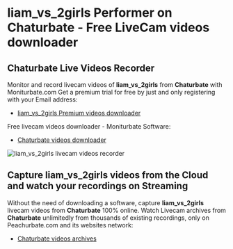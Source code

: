 # liam_vs_2girls Performer on Chaturbate - Free LiveCam videos downloader

## Chaturbate Live Videos Recorder

Monitor and record livecam videos of **liam_vs_2girls** from **Chaturbate** with Moniturbate.com
Get a premium trial for free by just and only registering with your Email address:
* [liam_vs_2girls Premium videos downloader](https://moniturbate.com/request-demo-licence-key.html)

Free livecam videos downloader - Moniturbate Software:
* [Chaturbate videos downloader](https://moniturbate.com/moniturbate-download-software.html)

![liam_vs_2girls livecam videos recorder](https://peachurnet.com/templates/moniturbate-software.png)


## Capture liam_vs_2girls videos from the Cloud and watch your recordings on Streaming

Without the need of downloading a software, capture **liam_vs_2girls** livecam videos from **Chaturbate** 100% online.
Watch Livecam archives from **Chaturbate** unlimitedly from thousands of existing recordings, only on Peachurbate.com and its websites network:
* [Chaturbate videos archives](https://peachurnet.com/)